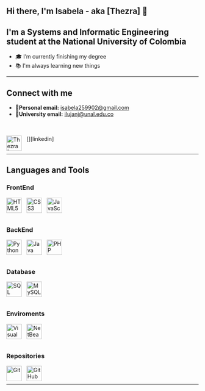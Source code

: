## Hi there, I'm Isabela - aka [Thezra]<!-- [website] --> 👋

<!-- [![Website](https://img.shields.io/website?label=Thezra.com&style=for-the-badge&url=https%3A%2F%2FThezra.com)][website] -->

## I'm a Systems and Informatic Engineering student at the National University of Colombia

- 🎓 I’m currently finishing my degree
- 📚 I'm always learning new things

---
## **Connect with me**


<!-- [<img align="left" style="padding-right:10px;" alt="Thezra.com" width="40px" src="https://raw.githubusercontent.com/Thezra/Logos/main/WebPage.png?token=AHWSCKVTYY6M2TS32H5C67LBAM2OU" />][website] -->
- 📧**Personal email:** isabela259902@gmail.com
- 📧**University email:** ilujanj@unal.edu.co
<br />
<br />
[<img align="left" style="padding-right:10px;" alt="Thezra | LinkedIn" width="40px" src="https://image.flaticon.com/icons/png/512/174/174857.png" />][linkedin]
<br />
<br />

---

## **Languages and Tools**

### **FrontEnd**

<img align="left" style="padding-right:10px;" alt="HTML5" width="40px" src="https://image.flaticon.com/icons/png/512/888/888909.png" />
<img align="left" style="padding-right:10px;" alt="CSS3" width="40px" src="https://image.flaticon.com/icons/png/512/888/888897.png" />
<img align="left" style="padding-right:10px;" alt="JavaScript" width="40px" src="https://image.flaticon.com/icons/png/512/919/919828.png" />

<br />
<br />
<br />

### **BackEnd**

<img align="left" style="padding-right:10px;" alt="Python" width="40px" src="https://image.flaticon.com/icons/png/512/1822/1822899.png" />
<img align="left" style="padding-right:10px;" alt="Java" width="40px" src="https://image.flaticon.com/icons/png/512/226/226777.png" />
<img align="left" style="padding-right:10px;" alt="PHP" width="40px" src="https://image.flaticon.com/icons/png/512/528/528261.png" />

<br />
<br />
<br />

### **Database**

<img align="left" style="padding-right:10px;" alt="SQL" width="40px" src="https://image.flaticon.com/icons/png/512/3430/3430130.png" />
<img align="left" style="padding-right:10px;" alt="MySQL" width="40px" src="https://image.flaticon.com/icons/png/512/919/919836.png" />

<br />
<br />
<br />

### **Enviroments**

<img align="left" style="padding-right:10px;" alt="Visual Studio Code" width="40px" src="https://image.flaticon.com/icons/png/512/906/906324.png" />
<img align="left" style="padding-right:10px;" alt="NetBeans" width="40px" src="https://netbeans.apache.org/images/apache-netbeans.svg" />

<br />
<br />
<br />

### **Repositories**

<img align="left" style="padding-right:10px;" alt="Git" width="40px" src="https://image.flaticon.com/icons/png/512/2111/2111288.png" />
<img align="left" style="padding-right:10px;" alt="GitHub" width="40px" src="https://image.flaticon.com/icons/png/512/270/270798.png" />

<!-- <img align="left" alt="Node.js" width="40px" src="https://raw.githubusercontent.com/github/explore/80688e429a7d4ef2fca1e82350fe8e3517d3494d/topics/nodejs/nodejs.png" />
<img align="left" alt="MongoDB" width="40px" src="https://raw.githubusercontent.com/github/explore/80688e429a7d4ef2fca1e82350fe8e3517d3494d/topics/mongodb/mongodb.png" />
<img align="left" alt="React" width="40px" src="https://raw.githubusercontent.com/github/explore/80688e429a7d4ef2fca1e82350fe8e3517d3494d/topics/react/react.png" />

<img align="left" alt="Gatsby" width="40px" src="https://raw.githubusercontent.com/github/explore/e94815998e4e0713912fed477a1f346ec04c3da2/topics/gatsby/gatsby.png" />
<img align="left" alt="GraphQL" width="40px" src="https://raw.githubusercontent.com/github/explore/80688e429a7d4ef2fca1e82350fe8e3517d3494d/topics/graphql/graphql.png" />
<img align="left" alt="Deno" width="40px" src="https://raw.githubusercontent.com/github/explore/361e2821e2dea67711cde99c9c40ed357061cf27/topics/deno/deno.png" />
<img align="left" alt="Sass" width="40px" src="https://raw.githubusercontent.com/github/explore/80688e429a7d4ef2fca1e82350fe8e3517d3494d/topics/sass/sass.png" /> -->

<br />
<br />

---
<!-- ## **Projects**
- Aquí pondría mis proyectos... ¡¡SI TUVIERA ALGUNO!!

---
--->
[website]: https://Thezra.com
[linkedin]: https://www.linkedin.com/in/isabela-lujan-jaramillo-012212197/